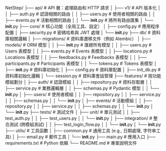 NetStep/
├── api/                     # API 層：處理路由和 HTTP 請求
│   ├── v1/                  # API 版本化
│   │   ├── auth.py          # 認證相關的路由
│   │   ├── users.py         # 使用者相關的路由
│   │   ├── events.py        # 活動相關的路由
│   │   └── __init__.py      # 將所有路由匯集
│   └── __init__.py
├── core/                    # 核心功能（全局工具、設定）
│   ├── config.py            # 應用程序配置
│   ├── security.py          # 密碼哈希與 JWT 處理
│   └── __init__.py
├── db/                      # 資料庫相關邏輯
│   ├── migrations/          # 資料庫遷移文件（例如 Alembic）
│   ├── models/              # ORM 模型
│   │   ├── __init__.py      # 匯總所有模型
│   │   ├── users.py         # Users 表模型
│   │   ├── events.py        # Events 表模型
│   │   ├── locations.py     # Locations 表模型
│   │   ├── feedbacks.py     # Feedbacks 表模型
│   │   ├── participants.py  # Participants 表模型
│   │   └── tokens.py        # Tokens 表模型
│   ├── __init__.py          # 資料庫初始化
│   ├── config.py            # 資料庫配置
│   ├── init_db.py           # 資料庫初始化邏輯
│   └── session.py           # 資料庫會話管理
├── features/                # 按功能模組劃分
│   ├── auth/                # 認證模組
│   │   ├── repository.py    # 資料存取層
│   │   ├── service.py       # 業務邏輯層
│   │   ├── schemas.py       # Pydantic 模型
│   │   └── __init__.py
│   ├── users/               # 使用者模組
│   │   ├── repository.py
│   │   ├── service.py
│   │   ├── schemas.py
│   │   └── __init__.py
│   ├── events/              # 活動模組
│   │   ├── repository.py
│   │   ├── service.py
│   │   ├── schemas.py
│   │   └── __init__.py
│   └── __init__.py
├── tests/                   # 測試文件
│   ├── unit/                # 單元測試
│   │   ├── test_auth.py
│   │   ├── test_users.py
│   │   └── __init__.py
│   ├── integration/         # 整合測試 (跨模組測試)
│   │   ├── test_login_flow.py
│   │   └── __init__.py
│   └── __init__.py
├── utils/                   # 工具函數
│   ├── common.py            # 通用工具 (e.g., 日期處理, 字符串工具)
│   ├── email.py             # 郵件工具
│   └── __init__.py
├── main.py                  # 應用入口
├── requirements.txt         # Python 依賴
└── README.md                # 專案說明文件